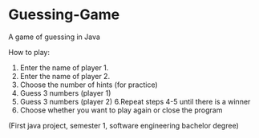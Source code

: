 # Guessing-Game
A game of guessing in Java

How to play:
1. Enter the name of player 1.
2. Enter the name of player 2.
3. Choose the number of hints (for practice)
4. Guess 3 numbers (player 1)
5. Guess 3 numbers (player 2)
6.Repeat steps 4-5 until there is a winner
7. Choose whether you want to play again or close the program

(First java project, semester 1, software engineering bachelor degree)
